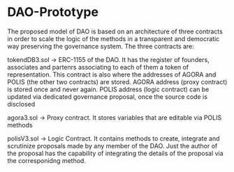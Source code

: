 # DAO-Prototype

The proposed model of DAO is based on an architecture of three contracts in order to scale the logic of the methods in a transparent and democratic way preserving the governance system. 
The three contracts are: 

tokendDB3.sol → ERC-1155 of the DAO. It has the register of founders, associates and partenrs associating to each of them a token of representation. This contract is also where the addresses of AGORA and POLIS (the other two contracts) are stored.  AGORA address (proxy contract) is stored once and never again. POLIS address (logic contract) can be updated via dedicated governance proposal, once the source code is disclosed 

agora3.sol → Proxy contract. It stores variables that are editable via POLIS methods

polisV3.sol → Logic Contract. It contains methods to create, integrate and scrutinize proposals made by any member of the DAO. Just the author of the proposal has the capability of integrating the details of the proposal via the corresponidng method.
